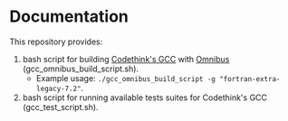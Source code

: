 # Documentation

This repository provides:
1. bash script for building [Codethink's GCC](https://github.com/CodethinkLabs/gcc)
   with [Omnibus](https://github.com/CodethinkLabs/omnibus-codethink-toolchain)
   (gcc_omnibus_build_script.sh).
    - Example usage: `./gcc_omnibus_build_script -g "fortran-extra-legacy-7.2"`.
2. bash script for running available tests suites for Codethink's GCC
   (gcc_test_script.sh).
